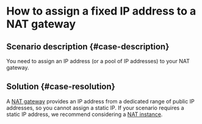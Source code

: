 # How to assign a fixed IP address to a NAT gateway



## Scenario description {#case-description}

You need to assign an IP address (or a pool of IP addresses) to your NAT gateway.

## Solution {#case-resolution}

A [NAT gateway](../../../vpc/concepts/ips) provides an IP address from a dedicated range of public IP addresses, so you cannot assign a static IP. If your scenario requires a static IP address, we recommend considering a [NAT instance](../../../solutions/routing/nat-instance).
